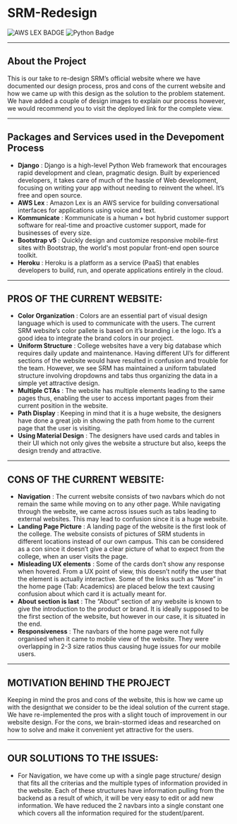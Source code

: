 # SRM-Redesign

![AWS LEX BADGE](https://img.shields.io/badge/AWS%20-Lex-orange)
![Python Badge](https://img.shields.io/badge/Python-v3.7.8-yellowgreen)

-------------

## About the Project

This is our take to re-design SRM’s official website where we have documented our design process, pros and cons of the current website and how we came up with this design as the solution to the problem statement. We have added a couple of design images to explain our process however, we would recommend you to visit the deployed link for the complete view.

-------------

## Packages and Services used in the Devepoment Process

- **Django** : Django is a high-level Python Web framework that encourages rapid development and clean, pragmatic design. Built by experienced developers, it takes care of much of the hassle of Web development, focusing on writing your app without needing to reinvent the wheel. It’s free and open source.
- **AWS Lex** : Amazon Lex is an AWS service for building conversational interfaces for applications using voice and text.
- **Kommunicate** : Kommunicate is a human + bot hybrid customer support software for real-time and proactive customer support, made for businesses of every size.
- **Bootstrap v5** : Quickly design and customize responsive mobile-first sites with Bootstrap, the world's most popular front-end open source toolkit.
- **Heroku** : Heroku is a platform as a service (PaaS) that enables developers to build, run, and operate applications entirely in the cloud.

-------------

## PROS OF THE CURRENT WEBSITE:

- **Color Organization** : Colors are an essential part of visual design language which is used to communicate with the users. The current SRM website’s color pallete is based on it’s branding i.e the logo. It’s a good idea to integrate the brand colors in our project.
- **Uniform Structure** : College websites have a very big database which requires daily update and maintenance. Having different UI’s for different sections of the website would have resulted in confusion and trouble for the team. However, we see SRM has maintained a uniform tabulated structure involving dropdowns and tabs thus organizing the data in a simple yet attractive design.
- **Multiple CTAs** : The website has multiple elements leading to the same pages thus, enabling the user to access important pages from their current position in the website.
- **Path Display** : Keeping in mind that it is a huge website, the designers have done a great job in showing the path from home to the current page that the user is visiting.
- **Using Material Design** : The designers have used cards and tables in their UI which not only gives the website a structure but also, keeps the design trendy and attractive.

-------------

## CONS OF THE CURRENT WEBSITE:

- **Navigation** : The current website consists of two navbars which do not remain the same while moving on to any other page. While navigating through the website, we came across issues such as tabs leading to external websites. This may lead to confusion since it is a huge website.
- **Landing Page Picture** : A landing page of the website is the first look of the college. The website consists of pictures of SRM students in different locations instead of our own campus. This can be considered as a con since it doesn’t give a clear picture of what to expect from the college, when an user visits the page.
- **Misleading UX elements** : Some of the cards don’t show any response when hovered. From a UX point of view, this doesn’t notify the user that the element is actually interactive. Some of the links such as “More” in the home page (Tab: Academics) are placed below the text causing confusion about which card it is actually meant for.
- **About section is last** : The “About” section of any website is known to give the introduction to the product or brand. It is ideally supposed to be the first section of the website, but however in our case, it is situated in the end.
- **Responsiveness** : The navbars of the home page were not fully organised when it came to mobile view of the website. They were overlapping in 2-3 size ratios thus causing huge issues for our mobile users.

-------------

## MOTIVATION BEHIND THE PROJECT

Keeping in mind the pros and cons of the website, this is how we came up with the designthat we consider to be the ideal solution of the current stage. We have re-implemented the pros with a slight touch of improvement in our website design. For the cons, we brain-stormed ideas and researched on how to solve and make it convenient yet attractive for the users.

-------------

## OUR SOLUTIONS TO THE ISSUES:

- For Navigation, we have come up with a single page structure/ design that fits all the criterias and the multiple types of information provided in the website. Each of these structures have information pulling from the backend as a result of which, it will be very easy to edit or add new information. We have reduced the 2 navbars into a single constant one which covers all the information required for the student/parent.

